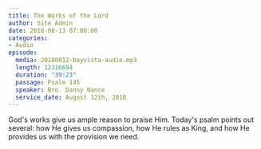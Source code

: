 ```yaml
---
title: The Works of the Lord
author: Site Admin
date: 2018-08-13 07:00:00
categories:
- Audio
episode:
  media: 20180812-bayvista-audio.mp3
  length: 12316694
  duration: "39:23"
  passage: Psalm 145
  speaker: Bro. Danny Nance
  service_date: August 12th, 2018
---
```

God's works give us ample reason to praise Him. Today's psalm points out several: how He gives us compassion, how He rules as King, and how He provides us with the provision we need.